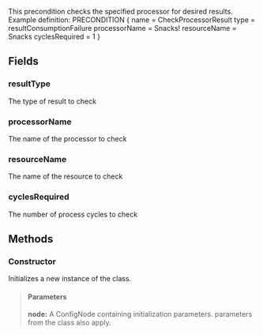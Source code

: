             
This precondition checks the specified processor for desired results. Example definition: PRECONDITION { name = CheckProcessorResult type = resultConsumptionFailure processorName = Snacks! resourceName = Snacks cyclesRequired = 1 } 
        
## Fields

### resultType
The type of result to check
### processorName
The name of the processor to check
### resourceName
The name of the resource to check
### cyclesRequired
The number of process cycles to check
## Methods


### Constructor
Initializes a new instance of the class.
> #### Parameters
> **node:** A ConfigNode containing initialization parameters. parameters from the class also apply.


